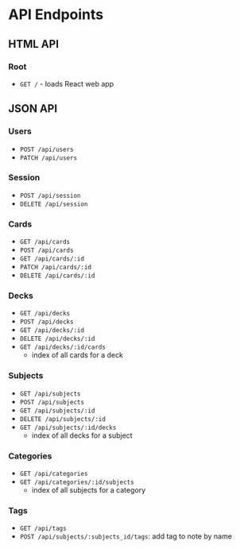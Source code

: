 # API Endpoints

## HTML API

### Root

- `GET /` - loads React web app

## JSON API

### Users

- `POST /api/users`
- `PATCH /api/users`

### Session

- `POST /api/session`
- `DELETE /api/session`

### Cards

- `GET /api/cards`
- `POST /api/cards`
- `GET /api/cards/:id`
- `PATCH /api/cards/:id`
- `DELETE /api/cards/:id`

### Decks

- `GET /api/decks`
- `POST /api/decks`
- `GET /api/decks/:id`
- `DELETE /api/decks/:id`
- `GET /api/decks/:id/cards`
  - index of all cards for a deck

### Subjects

- `GET /api/subjects`
- `POST /api/subjects`
- `GET /api/subjects/:id`
- `DELETE /api/subjects/:id`
- `GET /api/subjects/:id/decks`
  - index of all decks for a subject

### Categories

- `GET /api/categories`
- `GET /api/categories/:id/subjects`
  - index of all subjects for a category

### Tags

- `GET /api/tags`
- `POST /api/subjects/:subjects_id/tags`: add tag to note by name
